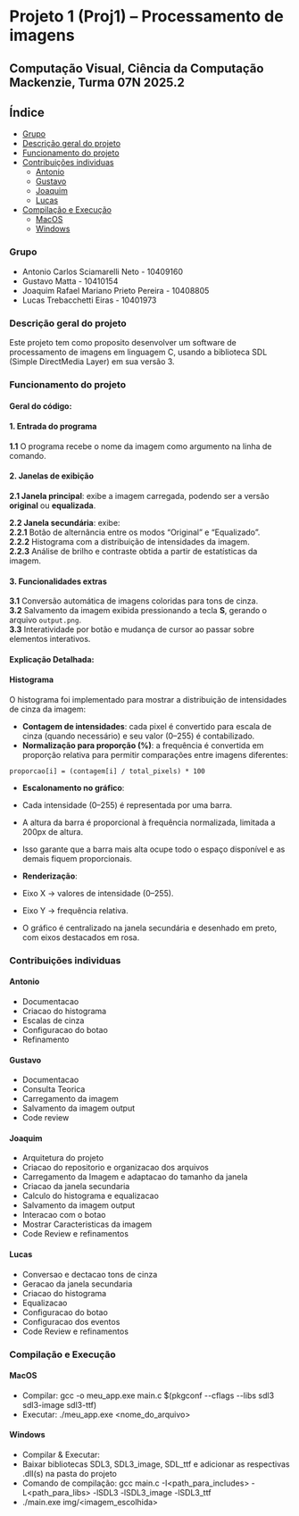 # Projeto 1 (Proj1) – Processamento de imagens

## Computação Visual, Ciência da Computação Mackenzie, Turma 07N 2025.2

## Índice

* [Grupo](#grupo)
* [Descrição geral do projeto](#descrição-geral-do-projeto)
* [Funcionamento do projeto](#funcionamento-do-projeto)
* [Contribuições individuas](#contribuições-individuas)
  * [Antonio](#antonio)
  * [Gustavo](#gustavo)
  * [Joaquim](#joaquim)
  * [Lucas](#lucas)
* [Compilação e Execução](#compilação-e-execução)
  * [MacOS](#macos)
  * [Windows](#windows)

### Grupo

* Antonio Carlos Sciamarelli Neto - 10409160
* Gustavo Matta - 10410154
* Joaquim Rafael Mariano Prieto Pereira - 10408805
* Lucas Trebacchetti Eiras - 10401973

### Descrição geral do projeto

Este projeto tem como proposito desenvolver um software de processamento de imagens em linguagem C, usando a biblioteca
SDL (Simple DirectMedia Layer) em sua versão 3.

### Funcionamento do projeto

#### Geral do código:
#### 1. Entrada do programa  
**1.1** O programa recebe o nome da imagem como argumento na linha de comando.  

#### 2. Janelas de exibição  
**2.1 Janela principal**: exibe a imagem carregada, podendo ser a versão **original** ou **equalizada**.  

**2.2 Janela secundária**: exibe:  
**2.2.1** Botão de alternância entre os modos “Original” e “Equalizado”.  
**2.2.2** Histograma com a distribuição de intensidades da imagem.  
**2.2.3** Análise de brilho e contraste obtida a partir de estatísticas da imagem.  

#### 3. Funcionalidades extras  
**3.1** Conversão automática de imagens coloridas para tons de cinza.  
**3.2** Salvamento da imagem exibida pressionando a tecla **S**, gerando o arquivo `output.png`.  
**3.3** Interatividade por botão e mudança de cursor ao passar sobre elementos interativos.  

#### Explicação Detalhada:
#### Histograma

O histograma foi implementado para mostrar a distribuição de intensidades de cinza da imagem:

- **Contagem de intensidades**: cada pixel é convertido para escala de cinza (quando necessário) e seu valor (0–255) é contabilizado.  
- **Normalização para proporção (%)**: a frequência é convertida em proporção relativa para permitir comparações entre imagens diferentes:  

`proporcao[i] = (contagem[i] / total_pixels) * 100`

- **Escalonamento no gráfico**:  
- Cada intensidade (0–255) é representada por uma barra.  
- A altura da barra é proporcional à frequência normalizada, limitada a 200px de altura.  
- Isso garante que a barra mais alta ocupe todo o espaço disponível e as demais fiquem proporcionais.  

- **Renderização**:  
- Eixo X → valores de intensidade (0–255).  
- Eixo Y → frequência relativa.  
- O gráfico é centralizado na janela secundária e desenhado em preto, com eixos destacados em rosa.  


### Contribuições individuas

#### Antonio

* Documentacao
* Criacao do histograma
* Escalas de cinza
* Configuracao do botao
* Refinamento

#### Gustavo

* Documentacao
* Consulta Teorica
* Carregamento da imagem
* Salvamento da imagem output
* Code review

#### Joaquim

* Arquitetura do projeto
* Criacao do repositorio e organizacao dos arquivos
* Carregamento da Imagem e adaptacao do tamanho da janela
* Criacao da janela secundaria
* Calculo do histograma e equalizacao
* Salvamento da imagem output
* Interacao com o botao
* Mostrar Caracteristicas da imagem
* Code Review e refinamentos

#### Lucas

* Conversao e dectacao tons de cinza
* Geracao da janela secundaria
* Criacao do histograma
* Equalizacao
* Configuracao do botao
* Configuracao dos eventos
* Code Review e refinamentos

### Compilação e Execução

#### MacOS

* Compilar: gcc -o meu_app.exe main.c $(pkgconf --cflags --libs sdl3 sdl3-image sdl3-ttf)
* Executar: ./meu_app.exe <nome_do_arquivo>

#### Windows

* Compilar & Executar: 
* Baixar bibliotecas SDL3, SDL3_image, SDL_ttf e adicionar as respectivas .dll(s) na pasta do projeto
* Comando de compilação: gcc main.c -I<path_para_includes> -L<path_para_libs> -lSDL3 -lSDL3_image -lSDL3_ttf
* ./main.exe img/<imagem_escolhida>
